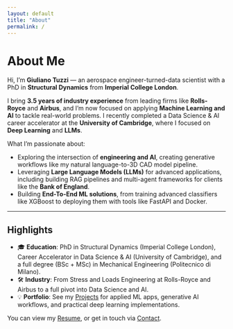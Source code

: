 ```yaml
---
layout: default
title: "About"
permalink: /
---
```


# About Me

Hi, I’m **Giuliano Tuzzi** — an aerospace engineer-turned-data scientist with a PhD in **Structural Dynamics** from **Imperial College London**.

I bring **3.5 years of industry experience** from leading firms like **Rolls-Royce** and **Airbus**, and I’m now focused on applying **Machine Learning and AI** to tackle real-world problems. I recently completed a Data Science & AI career accelerator at the **University of Cambridge**, where I focused on **Deep Learning** and **LLMs**.

What I’m passionate about:
- Exploring the intersection of **engineering and AI**, creating generative workflows like my natural language-to-3D CAD model pipeline.
- Leveraging **Large Language Models (LLMs)** for advanced applications, including building RAG pipelines and multi-agent frameworks for clients like the **Bank of England**.
- Building **End-To-End ML solutions**, from training advanced classifiers like XGBoost to deploying them with tools like FastAPI and Docker.

---

## Highlights

- 🎓 **Education**: PhD in Structural Dynamics (Imperial College London), Career Accelerator in Data Science & AI (University of Cambridge), and a full degree (BSc + MSc) in Mechanical Engineering (Politecnico di Milano).
- 🛠️ **Industry**: From Stress and Loads Engineering at Rolls-Royce and Airbus to a full pivot into Data Science and AI.
- 💡 **Portfolio**: See my [Projects](/projects) for applied ML apps, generative AI workflows, and practical deep learning implementations.

You can view my [Resume](/resume), or get in touch via [Contact](/contact).
